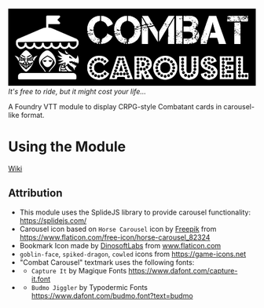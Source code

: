 ![Combat Carousel Logo](img/combat-carousel-fulllogo.png)    
*It's free to ride, but it might cost your life...*

A Foundry VTT module to display CRPG-style Combatant cards in carousel-like format.

# Using the Module
[Wiki](https://github.com/death-save/combat-carousel-public/wiki)    

## Attribution
- This module uses the SplideJS library to provide carousel functionality: https://splidejs.com/
- Carousel icon based on `Horse Carousel` icon by <a href="https://www.flaticon.com/authors/freepik" title="Freepik">Freepik</a> from https://www.flaticon.com/free-icon/horse-carousel_82324
- Bookmark Icon made by <a href="https://www.flaticon.com/authors/dinosoftlabs" title="DinosoftLabs">DinosoftLabs</a> from <a href="https://www.flaticon.com/" title="Flaticon"> www.flaticon.com</a>
- `goblin-face`, `spiked-dragon`, `cowled` icons from https://game-icons.net
- "Combat Carousel" textmark uses the following fonts: 
- - `Capture It` by Magique Fonts https://www.dafont.com/capture-it.font 
- - `Budmo Jiggler` by Typodermic Fonts https://www.dafont.com/budmo.font?text=budmo